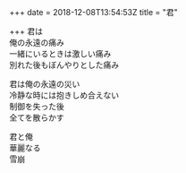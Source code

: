 +++
date = 2018-12-08T13:54:53Z
title = "君"

+++
君は  
俺の永遠の痛み  
一緒にいるときは激しい痛み  
別れた後もぼんやりとした痛み  
  
君は俺の永遠の災い  
冷静な時には抱きしめ合えない  
制御を失った後  
全てを散らかす  
  
君と俺    
華麗なる  
雪崩  